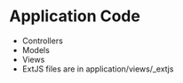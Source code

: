 Application Code
=========

* Controllers
* Models
* Views
* ExtJS files are in application/views/_extjs
